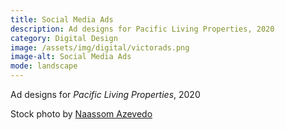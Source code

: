 ```yaml
---
title: Social Media Ads
description: Ad designs for Pacific Living Properties, 2020
category: Digital Design
image: /assets/img/digital/victorads.png
image-alt: Social Media Ads
mode: landscape
---
```


Ad designs for *Pacific Living Properties*, 2020

Stock photo by [Naassom Azevedo](https://unsplash.com/@naassomz1)

